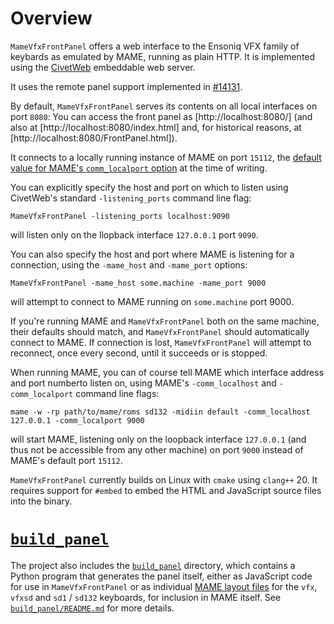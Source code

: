 # Overview

`MameVfxFrontPanel` offers a web interface to the Ensoniq VFX family of keybards as emulated by MAME, running
as plain HTTP. It is implemented using the [CivetWeb](https://github.com/civetweb/civetweb) embeddable
web server.

It uses the remote panel support implemented in [#14131](https://github.com/mamedev/mame/pull/14131).

By default, `MameVfxFrontPanel` serves its contents on all local interfaces on port `8080`: You can access the front panel as
[http://localhost:8080/] (and also at [http://localhost:8080/index.html] and, for historical reasons, at
[http://localhost:8080/FrontPanel.html]).

It connects to a locally running instance of MAME on port `15112`, the [default value for MAME's `comm_localport` option](https://github.com/mamedev/mame/blob/b6df5c4970f9704449ca1c94310c30e4e6d3bc6a/src/emu/emuopts.cpp#L192) at the time of writing.

You can explicitly specify the host and port on which to listen using CivetWeb's standard `-listening_ports` command line flag:

```MameVfxFrontPanel -listening_ports localhost:9090```

will listen only on the llopback interface `127.0.0.1` port `9090`.

You can also specify the host and port where MAME is listening for a connection, using the `-mame_host` and `-mame_port` options:

```MameVfxFrontPanel -mame_host some.machine -mame_port 9000```

will attempt to connect to MAME running on `some.machine` port 9000.

If you're running MAME and `MameVfxFrontPanel` both on the same machine, their defaults should match,
and `MameVfxFrontPanel` should automatically connect to MAME. If connection is lost, `MameVfxFrontPanel`
will attempt to reconnect, once every second, until it succeeds or is stopped.


When running MAME, you can of course tell MAME which interface address and port numberto listen on, using MAME's `-comm_localhost` and `-comm_localport` command line flags:

```mame -w -rp path/to/mame/roms sd132 -midiin default -comm_localhost 127.0.0.1 -comm_localport 9000```

will start MAME, listening only on the loopback interface `127.0.0.1` (and thus not be accessible from any other machine) on port `9000` instead of MAME's default port `15112`.


`MameVfxFrontPanel` currently builds on Linux with `cmake` using `clang++` 20. It requires support for `#embed` to embed the HTML and JavaScript source files into the binary.

# [`build_panel`](build_panel)

The project also includes the [`build_panel`](build_panel) directory, which contains a Python program that generates the panel itself, either as JavaScript code for use in `MameVfxFrontPanel` or as individual [MAME layout files](https://docs.mamedev.org/techspecs/layout_files.html) for the `vfx`, `vfxsd` and `sd1` / `sd132` keyboards, for inclusion in MAME itself. See [`build_panel/README.md`](build_panel/README.md) for more details.

